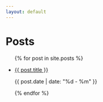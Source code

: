 ```yaml
---
layout: default
---
```


# Posts

<ul>
    {% for post in site.posts %}
        <li>
            <p><a href="{{ post.url }}">{{ post.title }}</a></p>
            <p id="date">{{ post.date | date: "%d - %m" }}</p>
        </li>
    {% endfor %}
</ul>
